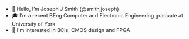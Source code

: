- 👋 Hello, I’m Joseph J Smith (@smithjjoseph)
- 🎓 I’m a recent BEng Computer and Electronic Engineering graduate at University of York
- 🧠 I'm interested in BCIs, CMOS design and FPGA

<!---
smithjjoseph/smithjjoseph is a ✨ special ✨ repository because its `README.md` (this file) appears on your GitHub profile
--->
